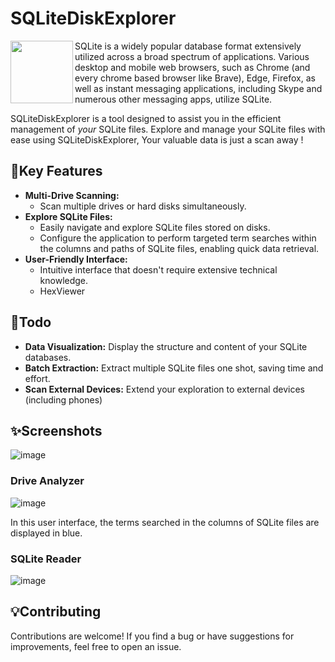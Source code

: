 # SQLiteDiskExplorer

<img align="left" src="https://github.com/guillaC/SQLiteDiskExplorer/assets/6315083/680a84d7-583c-43f6-b608-c3f9131dbe92" width="100" height="100">

SQLite is a widely popular database format extensively utilized across a broad spectrum of applications. Various desktop and mobile web browsers, such as Chrome (and every chrome based browser like Brave), Edge, Firefox, as well as instant messaging applications, including Skype and numerous other messaging apps, utilize SQLite.

SQLiteDiskExplorer is a tool designed to assist you in the efficient management of *your* SQLite files. Explore and manage your SQLite files with ease using SQLiteDiskExplorer, Your valuable data is just a scan away !

## 📎Key Features
- **Multi-Drive Scanning:**
  - Scan multiple drives or hard disks simultaneously.
- **Explore SQLite Files:**
  - Easily navigate and explore SQLite files stored on disks.
  - Configure the application to perform targeted term searches within the columns and paths of SQLite files, enabling quick data retrieval.
- **User-Friendly Interface:**
  - Intuitive interface that doesn't require extensive technical knowledge.
  - HexViewer

## 📝Todo
- **Data Visualization:** Display the structure and content of your SQLite databases.
- **Batch Extraction:** Extract multiple SQLite files one shot, saving time and effort.
- **Scan External Devices:** Extend your exploration to external devices (including phones)

## ✨Screenshots
![image](https://github.com/guillaC/SQLiteDiskExplorer/assets/6315083/f859a73c-cf6f-4a43-b864-6bd2d8ea7ddd)
### Drive Analyzer
![image](https://github.com/guillaC/SQLiteDiskExplorer/assets/6315083/2d2b31d8-335d-42d6-8655-e46d4b1056f6)

In this user interface, the terms searched in the columns of SQLite files are displayed in blue.
### SQLite Reader
![image](https://github.com/guillaC/SQLiteDiskExplorer/assets/6315083/b1d7607f-79e1-4a5b-975e-655f6372a35a)

## 💡Contributing
Contributions are welcome! If you find a bug or have suggestions for improvements, feel free to open an issue.
